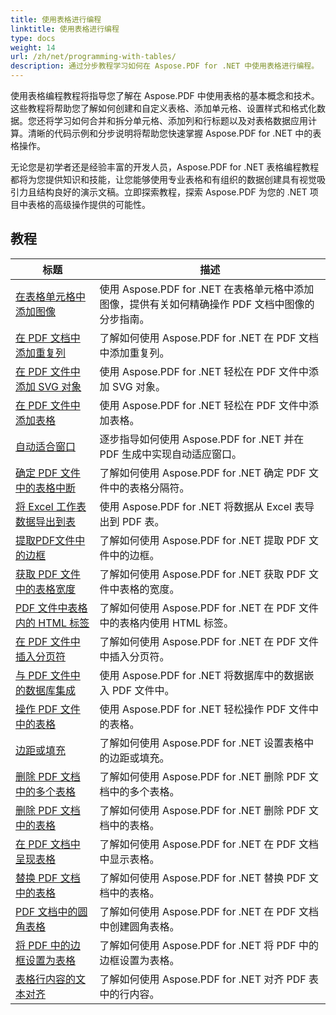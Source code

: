 ```yaml
---
title: 使用表格进行编程
linktitle: 使用表格进行编程
type: docs
weight: 14
url: /zh/net/programming-with-tables/
description: 通过分步教程学习如何在 Aspose.PDF for .NET 中使用表格进行编程。
---
```

使用表格编程教程将指导您了解在 Aspose.PDF 中使用表格的基本概念和技术。这些教程将帮助您了解如何创建和自定义表格、添加单元格、设置样式和格式化数据。您还将学习如何合并和拆分单元格、添加列和行标题以及对表格数据应用计算。清晰的代码示例和分步说明将帮助您快速掌握 Aspose.PDF for .NET 中的表格操作。

无论您是初学者还是经验丰富的开发人员，Aspose.PDF for .NET 表格编程教程都将为您提供知识和技能，让您能够使用专业表格和有组织的数据创建具有视觉吸引力且结构良好的演示文稿。立即探索教程，探索 Aspose.PDF 为您的 .NET 项目中表格的高级操作提供的可能性。

## 教程
| 标题 | 描述 |
| --- | --- | 
| [在表格单元格中添加图像](./add-image-in-a-table-cell/) | 使用 Aspose.PDF for .NET 在表格单元格中添加图像，提供有关如何精确操作 PDF 文档中图像的分步指南。 |  
| [在 PDF 文档中添加重复列](./add-repeating-column/) | 了解如何使用 Aspose.PDF for .NET 在 PDF 文档中添加重复列。 |  
| [在 PDF 文件中添加 SVG 对象](./add-svg-object/) | 使用 Aspose.PDF for .NET 轻松在 PDF 文件中添加 SVG 对象。 |  
| [在 PDF 文件中添加表格](./add-table/) | 使用 Aspose.PDF for .NET 轻松在 PDF 文件中添加表格。 |  
| [自动适合窗口](./auto-fit-to-window/) | 逐步指导如何使用 Aspose.PDF for .NET 并在 PDF 生成中实现自动适应窗口。 |  
| [确定 PDF 文件中的表格中断](./determine-table-break/) | 了解如何使用 Aspose.PDF for .NET 确定 PDF 文件中的表格分隔符。 |  
| [将 Excel 工作表数据导出到表](./export-excel-worksheet-data-to-table/) | 使用 Aspose.PDF for .NET 将数据从 Excel 表导出到 PDF 表。 |  
| [提取PDF文件中的边框](./extract-border/) | 了解如何使用 Aspose.PDF for .NET 提取 PDF 文件中的边框。 |  
| [获取 PDF 文件中的表格宽度](./get-table-width/) | 了解如何使用 Aspose.PDF for .NET 获取 PDF 文件中表格的宽度。 |  
| [PDF 文件中表格内的 HTML 标签](./html-tags-inside-table/) | 了解如何使用 Aspose.PDF for .NET 在 PDF 文件中的表格内使用 HTML 标签。 |  
| [在 PDF 文件中插入分页符](./insert-page-break/) | 了解如何使用 Aspose.PDF for .NET 在 PDF 文件中插入分页符。 |  
| [与 PDF 文件中的数据库集成](./integrate-with-database/) | 使用 Aspose.PDF for .NET 将数据库中的数据嵌入 PDF 文件中。 |  
| [操作 PDF 文件中的表格](./manipulate-table/) | 使用 Aspose.PDF for .NET 轻松操作 PDF 文件中的表格。 |  
| [边距或填充](./margins-or-padding/) | 了解如何使用 Aspose.PDF for .NET 设置表格中的边距或填充。 |  
| [删除 PDF 文档中的多个表格](./remove-multiple-tables/) | 了解如何使用 Aspose.PDF for .NET 删除 PDF 文档中的多个表格。 |  
| [删除 PDF 文档中的表格](./remove-table/) | 了解如何使用 Aspose.PDF for .NET 删除 PDF 文档中的表格。 |  
| [在 PDF 文档中呈现表格](./render-table/) | 了解如何使用 Aspose.PDF for .NET 在 PDF 文档中显示表格。 |  
| [替换 PDF 文档中的表格](./replace-table/) | 了解如何使用 Aspose.PDF for .NET 替换 PDF 文档中的表格。 |  
| [PDF 文档中的圆角表格](./rounded-corner-table/) | 了解如何使用 Aspose.PDF for .NET 在 PDF 文档中创建圆角表格。 |  
| [将 PDF 中的边框设置为表格](./set-border/) | 了解如何使用 Aspose.PDF for .NET 将 PDF 中的边框设置为表格。 |  
| [表格行内容的文本对齐](./text-alignment-for-table-row-content/) | 了解如何使用 Aspose.PDF for .NET 对齐 PDF 表中的行内容。 |  